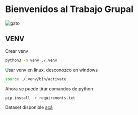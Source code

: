 # Bienvenidos al Trabajo Grupal

![gato](https://cataas.com/cat)

## VENV
Crear venv
```bash
python3 -m venv ./.venv
```

Usar venv en linux, desconozco en windows
```bash
source ./.venv/bin/activate
```

Ahora se puede tirar comandos de python

```bash
pip install -r requirements.txt
```

Dataset disponible [acá](https://archive.ics.uci.edu/dataset/242/energy+efficiency)
